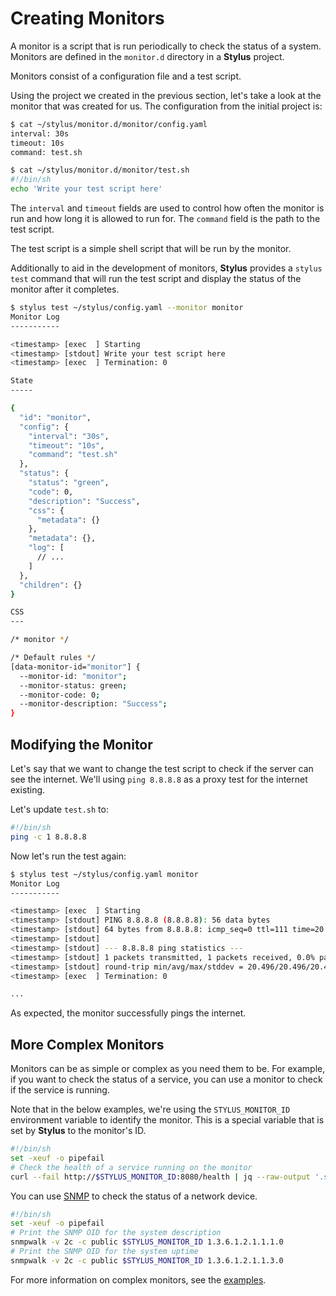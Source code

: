 # Creating Monitors

A monitor is a script that is run periodically to check the status of a system.
Monitors are defined in the `monitor.d` directory in a **Stylus** project.

Monitors consist of a configuration file and a test script. 

Using the project we created in the previous section, let's take a look at the
monitor that was created for us. The configuration from the initial project is:

```bash session
$ cat ~/stylus/monitor.d/monitor/config.yaml
interval: 30s
timeout: 10s
command: test.sh

$ cat ~/stylus/monitor.d/monitor/test.sh
#!/bin/sh
echo 'Write your test script here'
```

The `interval` and `timeout` fields are used to control how often the monitor
is run and how long it is allowed to run for. The `command` field is the path
to the test script.

The test script is a simple shell script that will be run by the monitor.

Additionally to aid in the development of monitors, **Stylus** provides a
`stylus test` command that will run the test script and display the status of
the monitor after it completes.

```bash session
$ stylus test ~/stylus/config.yaml --monitor monitor
Monitor Log
-----------

<timestamp> [exec  ] Starting
<timestamp> [stdout] Write your test script here
<timestamp> [exec  ] Termination: 0

State
-----

{
  "id": "monitor",
  "config": {
    "interval": "30s",
    "timeout": "10s",
    "command": "test.sh"
  },
  "status": {
    "status": "green",
    "code": 0,
    "description": "Success",
    "css": {
      "metadata": {}
    },
    "metadata": {},
    "log": [
      // ...
    ]
  },
  "children": {}
}

CSS
---

/* monitor */

/* Default rules */
[data-monitor-id="monitor"] {
  --monitor-id: "monitor";
  --monitor-status: green;
  --monitor-code: 0;
  --monitor-description: "Success";
}
```

## Modifying the Monitor

Let's say that we want to change the test script to check if the server can see
the internet. We'll using `ping 8.8.8.8` as a proxy test for the internet
existing.

Let's update `test.sh` to:

```bash
#!/bin/sh
ping -c 1 8.8.8.8
```

Now let's run the test again:

```bash session
$ stylus test ~/stylus/config.yaml monitor
Monitor Log
-----------

<timestamp> [exec  ] Starting
<timestamp> [stdout] PING 8.8.8.8 (8.8.8.8): 56 data bytes
<timestamp> [stdout] 64 bytes from 8.8.8.8: icmp_seq=0 ttl=111 time=20.496 ms
<timestamp> [stdout] 
<timestamp> [stdout] --- 8.8.8.8 ping statistics ---
<timestamp> [stdout] 1 packets transmitted, 1 packets received, 0.0% packet loss
<timestamp> [stdout] round-trip min/avg/max/stddev = 20.496/20.496/20.496/0.000 ms
<timestamp> [exec  ] Termination: 0

...
```

As expected, the monitor successfully pings the internet.

## More Complex Monitors

Monitors can be as simple or complex as you need them to be. For example, if
you want to check the status of a service, you can use a monitor to check if
the service is running.

Note that in the below examples, we're using the `STYLUS_MONITOR_ID` environment
variable to identify the monitor. This is a special variable that is set by
**Stylus** to the monitor's ID.

```bash
#!/bin/sh
set -xeuf -o pipefail
# Check the health of a service running on the monitor
curl --fail http://$STYLUS_MONITOR_ID:8080/health | jq --raw-output '.status'
```

You can use [SNMP](https://en.wikipedia.org/wiki/Simple_Network_Management_Protocol)
to check the status of a network device.

```bash
#!/bin/sh
set -xeuf -o pipefail
# Print the SNMP OID for the system description
snmpwalk -v 2c -c public $STYLUS_MONITOR_ID 1.3.6.1.2.1.1.1.0
# Print the SNMP OID for the system uptime
snmpwalk -v 2c -c public $STYLUS_MONITOR_ID 1.3.6.1.2.1.1.3.0
```

For more information on complex monitors, see the [examples](../examples/).
